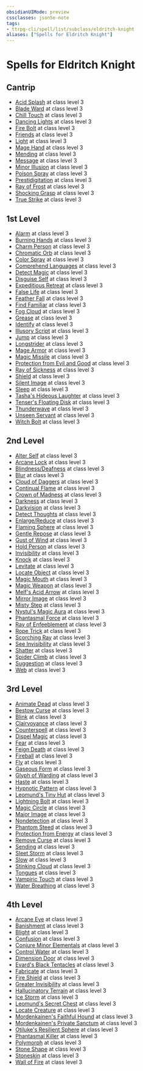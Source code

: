 ```yaml
---
obsidianUIMode: preview
cssclasses: json5e-note
tags:
- ttrpg-cli/spell/list/subclass/eldritch-knight
aliases: ["Spells for Eldritch Knight"]
---
```

# Spells for Eldritch Knight

## Cantrip

- [Acid Splash](3-Mechanics/CLI/spells/acid-splash.md "PHB") at class level 3
- [Blade Ward](3-Mechanics/CLI/spells/blade-ward.md "PHB") at class level 3
- [Chill Touch](3-Mechanics/CLI/spells/chill-touch.md "PHB") at class level 3
- [Dancing Lights](3-Mechanics/CLI/spells/dancing-lights.md "PHB") at class level 3
- [Fire Bolt](3-Mechanics/CLI/spells/fire-bolt.md "PHB") at class level 3
- [Friends](3-Mechanics/CLI/spells/friends.md "PHB") at class level 3
- [Light](3-Mechanics/CLI/spells/light.md "PHB") at class level 3
- [Mage Hand](3-Mechanics/CLI/spells/mage-hand.md "PHB") at class level 3
- [Mending](3-Mechanics/CLI/spells/mending.md "PHB") at class level 3
- [Message](3-Mechanics/CLI/spells/message.md "PHB") at class level 3
- [Minor Illusion](3-Mechanics/CLI/spells/minor-illusion.md "PHB") at class level 3
- [Poison Spray](3-Mechanics/CLI/spells/poison-spray.md "PHB") at class level 3
- [Prestidigitation](3-Mechanics/CLI/spells/prestidigitation.md "PHB") at class level 3
- [Ray of Frost](3-Mechanics/CLI/spells/ray-of-frost.md "PHB") at class level 3
- [Shocking Grasp](3-Mechanics/CLI/spells/shocking-grasp.md "PHB") at class level 3
- [True Strike](3-Mechanics/CLI/spells/true-strike.md "PHB") at class level 3

## 1st Level

- [Alarm](3-Mechanics/CLI/spells/alarm.md "PHB") at class level 3
- [Burning Hands](3-Mechanics/CLI/spells/burning-hands.md "PHB") at class level 3
- [Charm Person](3-Mechanics/CLI/spells/charm-person.md "PHB") at class level 3
- [Chromatic Orb](3-Mechanics/CLI/spells/chromatic-orb.md "PHB") at class level 3
- [Color Spray](3-Mechanics/CLI/spells/color-spray.md "PHB") at class level 3
- [Comprehend Languages](3-Mechanics/CLI/spells/comprehend-languages.md "PHB") at class level 3
- [Detect Magic](3-Mechanics/CLI/spells/detect-magic.md "PHB") at class level 3
- [Disguise Self](3-Mechanics/CLI/spells/disguise-self.md "PHB") at class level 3
- [Expeditious Retreat](3-Mechanics/CLI/spells/expeditious-retreat.md "PHB") at class level 3
- [False Life](3-Mechanics/CLI/spells/false-life.md "PHB") at class level 3
- [Feather Fall](3-Mechanics/CLI/spells/feather-fall.md "PHB") at class level 3
- [Find Familiar](3-Mechanics/CLI/spells/find-familiar.md "PHB") at class level 3
- [Fog Cloud](3-Mechanics/CLI/spells/fog-cloud.md "PHB") at class level 3
- [Grease](3-Mechanics/CLI/spells/grease.md "PHB") at class level 3
- [Identify](3-Mechanics/CLI/spells/identify.md "PHB") at class level 3
- [Illusory Script](3-Mechanics/CLI/spells/illusory-script.md "PHB") at class level 3
- [Jump](3-Mechanics/CLI/spells/jump.md "PHB") at class level 3
- [Longstrider](3-Mechanics/CLI/spells/longstrider.md "PHB") at class level 3
- [Mage Armor](3-Mechanics/CLI/spells/mage-armor.md "PHB") at class level 3
- [Magic Missile](3-Mechanics/CLI/spells/magic-missile.md "PHB") at class level 3
- [Protection from Evil and Good](3-Mechanics/CLI/spells/protection-from-evil-and-good.md "PHB") at class level 3
- [Ray of Sickness](3-Mechanics/CLI/spells/ray-of-sickness.md "PHB") at class level 3
- [Shield](3-Mechanics/CLI/spells/shield.md "PHB") at class level 3
- [Silent Image](3-Mechanics/CLI/spells/silent-image.md "PHB") at class level 3
- [Sleep](3-Mechanics/CLI/spells/sleep.md "PHB") at class level 3
- [Tasha's Hideous Laughter](3-Mechanics/CLI/spells/tashas-hideous-laughter.md "PHB") at class level 3
- [Tenser's Floating Disk](3-Mechanics/CLI/spells/tensers-floating-disk.md "PHB") at class level 3
- [Thunderwave](3-Mechanics/CLI/spells/thunderwave.md "PHB") at class level 3
- [Unseen Servant](3-Mechanics/CLI/spells/unseen-servant.md "PHB") at class level 3
- [Witch Bolt](3-Mechanics/CLI/spells/witch-bolt.md "PHB") at class level 3

## 2nd Level

- [Alter Self](3-Mechanics/CLI/spells/alter-self.md "PHB") at class level 3
- [Arcane Lock](3-Mechanics/CLI/spells/arcane-lock.md "PHB") at class level 3
- [Blindness/Deafness](3-Mechanics/CLI/spells/blindness-deafness.md "PHB") at class level 3
- [Blur](3-Mechanics/CLI/spells/blur.md "PHB") at class level 3
- [Cloud of Daggers](3-Mechanics/CLI/spells/cloud-of-daggers.md "PHB") at class level 3
- [Continual Flame](3-Mechanics/CLI/spells/continual-flame.md "PHB") at class level 3
- [Crown of Madness](3-Mechanics/CLI/spells/crown-of-madness.md "PHB") at class level 3
- [Darkness](3-Mechanics/CLI/spells/darkness.md "PHB") at class level 3
- [Darkvision](3-Mechanics/CLI/spells/darkvision.md "PHB") at class level 3
- [Detect Thoughts](3-Mechanics/CLI/spells/detect-thoughts.md "PHB") at class level 3
- [Enlarge/Reduce](3-Mechanics/CLI/spells/enlarge-reduce.md "PHB") at class level 3
- [Flaming Sphere](3-Mechanics/CLI/spells/flaming-sphere.md "PHB") at class level 3
- [Gentle Repose](3-Mechanics/CLI/spells/gentle-repose.md "PHB") at class level 3
- [Gust of Wind](3-Mechanics/CLI/spells/gust-of-wind.md "PHB") at class level 3
- [Hold Person](3-Mechanics/CLI/spells/hold-person.md "PHB") at class level 3
- [Invisibility](3-Mechanics/CLI/spells/invisibility.md "PHB") at class level 3
- [Knock](3-Mechanics/CLI/spells/knock.md "PHB") at class level 3
- [Levitate](3-Mechanics/CLI/spells/levitate.md "PHB") at class level 3
- [Locate Object](3-Mechanics/CLI/spells/locate-object.md "PHB") at class level 3
- [Magic Mouth](3-Mechanics/CLI/spells/magic-mouth.md "PHB") at class level 3
- [Magic Weapon](3-Mechanics/CLI/spells/magic-weapon.md "PHB") at class level 3
- [Melf's Acid Arrow](3-Mechanics/CLI/spells/melfs-acid-arrow.md "PHB") at class level 3
- [Mirror Image](3-Mechanics/CLI/spells/mirror-image.md "PHB") at class level 3
- [Misty Step](3-Mechanics/CLI/spells/misty-step.md "PHB") at class level 3
- [Nystul's Magic Aura](3-Mechanics/CLI/spells/nystuls-magic-aura.md "PHB") at class level 3
- [Phantasmal Force](3-Mechanics/CLI/spells/phantasmal-force.md "PHB") at class level 3
- [Ray of Enfeeblement](3-Mechanics/CLI/spells/ray-of-enfeeblement.md "PHB") at class level 3
- [Rope Trick](3-Mechanics/CLI/spells/rope-trick.md "PHB") at class level 3
- [Scorching Ray](3-Mechanics/CLI/spells/scorching-ray.md "PHB") at class level 3
- [See Invisibility](3-Mechanics/CLI/spells/see-invisibility.md "PHB") at class level 3
- [Shatter](3-Mechanics/CLI/spells/shatter.md "PHB") at class level 3
- [Spider Climb](3-Mechanics/CLI/spells/spider-climb.md "PHB") at class level 3
- [Suggestion](3-Mechanics/CLI/spells/suggestion.md "PHB") at class level 3
- [Web](3-Mechanics/CLI/spells/web.md "PHB") at class level 3

## 3rd Level

- [Animate Dead](3-Mechanics/CLI/spells/animate-dead.md "PHB") at class level 3
- [Bestow Curse](3-Mechanics/CLI/spells/bestow-curse.md "PHB") at class level 3
- [Blink](3-Mechanics/CLI/spells/blink.md "PHB") at class level 3
- [Clairvoyance](3-Mechanics/CLI/spells/clairvoyance.md "PHB") at class level 3
- [Counterspell](3-Mechanics/CLI/spells/counterspell.md "PHB") at class level 3
- [Dispel Magic](3-Mechanics/CLI/spells/dispel-magic.md "PHB") at class level 3
- [Fear](3-Mechanics/CLI/spells/fear.md "PHB") at class level 3
- [Feign Death](3-Mechanics/CLI/spells/feign-death.md "PHB") at class level 3
- [Fireball](3-Mechanics/CLI/spells/fireball.md "PHB") at class level 3
- [Fly](3-Mechanics/CLI/spells/fly.md "PHB") at class level 3
- [Gaseous Form](3-Mechanics/CLI/spells/gaseous-form.md "PHB") at class level 3
- [Glyph of Warding](3-Mechanics/CLI/spells/glyph-of-warding.md "PHB") at class level 3
- [Haste](3-Mechanics/CLI/spells/haste.md "PHB") at class level 3
- [Hypnotic Pattern](3-Mechanics/CLI/spells/hypnotic-pattern.md "PHB") at class level 3
- [Leomund's Tiny Hut](3-Mechanics/CLI/spells/leomunds-tiny-hut.md "PHB") at class level 3
- [Lightning Bolt](3-Mechanics/CLI/spells/lightning-bolt.md "PHB") at class level 3
- [Magic Circle](3-Mechanics/CLI/spells/magic-circle.md "PHB") at class level 3
- [Major Image](3-Mechanics/CLI/spells/major-image.md "PHB") at class level 3
- [Nondetection](3-Mechanics/CLI/spells/nondetection.md "PHB") at class level 3
- [Phantom Steed](3-Mechanics/CLI/spells/phantom-steed.md "PHB") at class level 3
- [Protection from Energy](3-Mechanics/CLI/spells/protection-from-energy.md "PHB") at class level 3
- [Remove Curse](3-Mechanics/CLI/spells/remove-curse.md "PHB") at class level 3
- [Sending](3-Mechanics/CLI/spells/sending.md "PHB") at class level 3
- [Sleet Storm](3-Mechanics/CLI/spells/sleet-storm.md "PHB") at class level 3
- [Slow](3-Mechanics/CLI/spells/slow.md "PHB") at class level 3
- [Stinking Cloud](3-Mechanics/CLI/spells/stinking-cloud.md "PHB") at class level 3
- [Tongues](3-Mechanics/CLI/spells/tongues.md "PHB") at class level 3
- [Vampiric Touch](3-Mechanics/CLI/spells/vampiric-touch.md "PHB") at class level 3
- [Water Breathing](3-Mechanics/CLI/spells/water-breathing.md "PHB") at class level 3

## 4th Level

- [Arcane Eye](3-Mechanics/CLI/spells/arcane-eye.md "PHB") at class level 3
- [Banishment](3-Mechanics/CLI/spells/banishment.md "PHB") at class level 3
- [Blight](3-Mechanics/CLI/spells/blight.md "PHB") at class level 3
- [Confusion](3-Mechanics/CLI/spells/confusion.md "PHB") at class level 3
- [Conjure Minor Elementals](3-Mechanics/CLI/spells/conjure-minor-elementals.md "PHB") at class level 3
- [Control Water](3-Mechanics/CLI/spells/control-water.md "PHB") at class level 3
- [Dimension Door](3-Mechanics/CLI/spells/dimension-door.md "PHB") at class level 3
- [Evard's Black Tentacles](3-Mechanics/CLI/spells/evards-black-tentacles.md "PHB") at class level 3
- [Fabricate](3-Mechanics/CLI/spells/fabricate.md "PHB") at class level 3
- [Fire Shield](3-Mechanics/CLI/spells/fire-shield.md "PHB") at class level 3
- [Greater Invisibility](3-Mechanics/CLI/spells/greater-invisibility.md "PHB") at class level 3
- [Hallucinatory Terrain](3-Mechanics/CLI/spells/hallucinatory-terrain.md "PHB") at class level 3
- [Ice Storm](3-Mechanics/CLI/spells/ice-storm.md "PHB") at class level 3
- [Leomund's Secret Chest](3-Mechanics/CLI/spells/leomunds-secret-chest.md "PHB") at class level 3
- [Locate Creature](3-Mechanics/CLI/spells/locate-creature.md "PHB") at class level 3
- [Mordenkainen's Faithful Hound](3-Mechanics/CLI/spells/mordenkainens-faithful-hound.md "PHB") at class level 3
- [Mordenkainen's Private Sanctum](3-Mechanics/CLI/spells/mordenkainens-private-sanctum.md "PHB") at class level 3
- [Otiluke's Resilient Sphere](3-Mechanics/CLI/spells/otilukes-resilient-sphere.md "PHB") at class level 3
- [Phantasmal Killer](3-Mechanics/CLI/spells/phantasmal-killer.md "PHB") at class level 3
- [Polymorph](3-Mechanics/CLI/spells/polymorph.md "PHB") at class level 3
- [Stone Shape](3-Mechanics/CLI/spells/stone-shape.md "PHB") at class level 3
- [Stoneskin](3-Mechanics/CLI/spells/stoneskin.md "PHB") at class level 3
- [Wall of Fire](3-Mechanics/CLI/spells/wall-of-fire.md "PHB") at class level 3